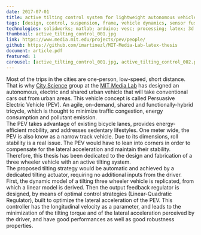 ```yaml
---
date: 2017-07-01
title: active tilting control system for lightweight autonomous vehicles
tags: [design, control, suspension, frame, vehicle dynamics, sensor fusion, odometry, manufacturing]
technologies: solidworks; matlab; arduino; vesc; processing; latex; 3d printing; laser cutting; water cutting; 
thumbnail: active_tilting_control_001.jpg
link: https://www.media.mit.edu/projects/pev/people/
github: https://github.com/imartinezl/MIT-Media-Lab-latex-thesis
document: article.pdf
featured: 1
carousel: [active_tilting_control_001.jpg, active_tilting_control_002.png, active_tilting_control_003.jpg, active_tilting_control_004.jpg, active_tilting_control_005.png, active_tilting_control_006.jpg, active_tilting_control_007.png, active_tilting_control_008.png]
---
```


Most of the trips in the cities are one-person, low-speed, short distance. That is why [City Science](https://www.media.mit.edu/groups/city-science/overview/) group at the [MIT Media Lab](https://www.media.mit.edu/) has designed an autonomous, electric and shared urban vehicle that will take conventional cars out from urban areas. This vehicle concept is called Persuasive Electric Vehicle (PEV). An agile, on-demand, shared and functionally-hybrid tricycle, which is thought to minimize traffic congestion, energy consumption and pollutant emission. <br>
The PEV takes advantage of existing bicycle lanes, provides energy-efficient mobility, and addresses sedentary lifestyles. One meter wide, the PEV is also know as a narrow track vehicle. Due to its dimensions, roll stability is a real issue. The PEV would have to lean into corners in order to compensate for the lateral acceleration and maintain their stability. Therefore, this thesis has been dedicated to the design and fabrication of a three wheeler vehicle with an active tilting system. <br>
The proposed tilting strategy would be automatic and achieved by a dedicated tilting actuator, requiring no additional inputs from the driver. First, the dynamic model of a tilting three wheeler vehicle is replicated, from which a linear model is derived. Then the output feedback regulator is designed, by means of optimal control strategies (Linear-Quadratic Regulator), built to optimize the lateral acceleration of the PEV. This controller has the longitudinal velocity as a parameter, and leads to the minimization of the tilting torque and of the lateral acceleration perceived by the driver, and have good performances as well as good robustness properties.